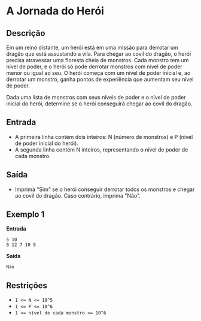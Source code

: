 # A Jornada do Herói

## Descrição

Em um reino distante, um herói está em uma missão para derrotar um dragão que está assustando a vila. Para chegar ao covil do dragão, o herói precisa atravessar uma floresta cheia de monstros. Cada monstro tem um nível de poder, e o herói só pode derrotar monstros com nível de poder menor ou igual ao seu. O herói começa com um nível de poder inicial e, ao derrotar um monstro, ganha pontos de experiência que aumentam seu nível de poder.

Dada uma lista de monstros com seus níveis de poder e o nível de poder inicial do herói, determine se o herói conseguirá chegar ao covil do dragão.

## Entrada

- A primeira linha contém dois inteiros: N (número de monstros) e P (nível de poder inicial do herói).
- A segunda linha contém N inteiros, representando o nível de poder de cada monstro.

## Saída

- Imprima "Sim" se o herói conseguir derrotar todos os monstros e chegar ao covil do dragão. Caso contrário, imprima "Não".

## Exemplo 1

**Entrada**
```
5 10
8 12 7 10 9
```

**Saída**
```
Não
```

## Restrições

- `1 <= N <= 10^5`
- `1 <= P <= 10^6`
- `1 <= nível de cada monstro <= 10^6`

